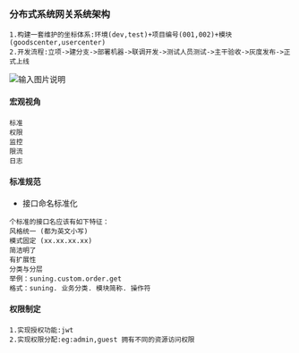 ### 分布式系统网关系统架构
```text
1.构建一套维护的坐标体系:环境(dev,test)+项目编号(001,002)+模块(goodscenter,usercenter) 
2.开发流程:立项->建分支->部署机器->联调开发->测试人员测试->主干验收->灰度发布->正式上线
```

![输入图片说明](https://github.com/qccr-twl2123/springcloud/blob/master/images/分布式网关系统部署.png "在这里输入图片标题")

#### 宏观视角
```text
标准
权限
监控
限流
日志
```

#### 标准规范
* 接口命名标准化
```text
个标准的接口名应该有如下特征：
风格统一 (都为英文小写)
模式固定 (xx.xx.xx.xx)
简洁明了
有扩展性
分类与分层
举例：suning.custom.order.get
格式：suning. 业务分类. 模块简称. 操作符
```
#### 权限制定
```text
1.实现授权功能:jwt
2.实现权限分配:eg:admin,guest 拥有不同的资源访问权限
```
